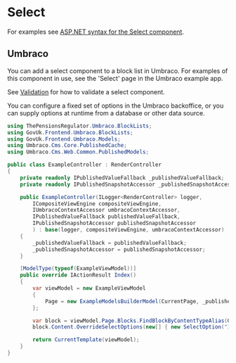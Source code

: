 # Select

For examples see [ASP.NET syntax for the Select component](https://github.com/gunndabad/govuk-frontend-aspnetcore/blob/main/docs/components/select.md).

## Umbraco

You can add a select component to a block list in Umbraco. For examples of this component in use, see the 'Select' page in the Umbraco example app.

See [Validation](/docs/umbraco/validation.md) for how to validate a select component.

You can configure a fixed set of options in the Umbraco backoffice, or you can supply options at runtime from a database or other data source.

```csharp
using ThePensionsRegulator.Umbraco.BlockLists;
using GovUk.Frontend.Umbraco.BlockLists;
using GovUk.Frontend.Umbraco.Models;
using Umbraco.Cms.Core.PublishedCache;
using Umbraco.Cms.Web.Common.PublishedModels;

public class ExampleController : RenderController
{
    private readonly IPublishedValueFallback _publishedValueFallback;
    private readonly IPublishedSnapshotAccessor _publishedSnapshotAccessor;

    public ExampleController(ILogger<RenderController> logger,
        ICompositeViewEngine compositeViewEngine,
        IUmbracoContextAccessor umbracoContextAccessor,
        IPublishedValueFallback publishedValueFallback,
        IPublishedSnapshotAccessor publishedSnapshotAccessor
        ) : base(logger, compositeViewEngine, umbracoContextAccessor)
    {
        _publishedValueFallback = publishedValueFallback;
        _publishedSnapshotAccessor = publishedSnapshotAccessor;
    }

    [ModelType(typeof(ExampleViewModel))]
    public override IActionResult Index()
    {
        var viewModel = new ExampleViewModel
        {
            Page = new ExampleModelsBuilderModel(CurrentPage, _publishedValueFallback)
        };

        var block = viewModel.Page.Blocks.FindBlockByContentTypeAlias(GovukSelect.ModelTypeAlias);
        block.Content.OverrideSelectOptions(new[] { new SelectOption("1", "Hello world") }, _publishedSnapshotAccessor);

        return CurrentTemplate(viewModel);
    }
}
```
